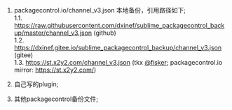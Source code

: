 1. packagecontrol.io/channel_v3.json 本地备份，引用路径如下;  
1.1. https://raw.githubusercontent.com/dxinef/sublime_packagecontrol_backup/master/channel_v3.json (github)  
1.2. https://dxinef.gitee.io/sublime_packagecontrol_backup/channel_v3.json (gitee)  
1.3. https://st.x2y2.com/channel_v3.json  (tkx [@fisker](https://github.com/fisker); packagecontrol.io mirror: https://st.x2y2.com/)  

2. 自己写的plugin;  
3. 其他packagecontrol备份文件;  
